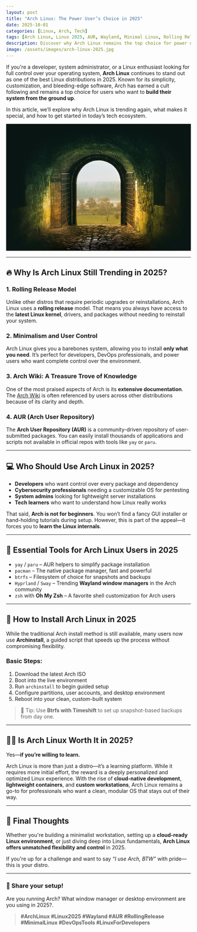 ```yaml
---
layout: post
title: "Arch Linux: The Power User’s Choice in 2025"
date: 2025-10-01
categories: [Linux, Arch, Tech]
tags: [Arch Linux, Linux 2025, AUR, Wayland, Minimal Linux, Rolling Release, DevOps, Terminal Tools]
description: Discover why Arch Linux remains the top choice for power users and developers in 2025. Learn about its rolling release model, AUR, and customization power.
image: /assets/images/arch-linux-2025.jpg
---
```


If you're a developer, system administrator, or a Linux enthusiast looking for full control over your operating system, **Arch Linux** continues to stand out as one of the best Linux distributions in 2025. Known for its simplicity, customization, and bleeding-edge software, Arch has earned a cult following and remains a top choice for users who want to **build their system from the ground up**.

In this article, we’ll explore why Arch Linux is trending again, what makes it special, and how to get started in today’s tech ecosystem.

<div style="text-align: center;">
<img src="/assets/images/arch.jpg" alt="Arch Linux: The Power User’s Choice in 2025 - chandanadev.com"/>
</div>

---

## 🔥 Why Is Arch Linux Still Trending in 2025?

### 1. Rolling Release Model

Unlike other distros that require periodic upgrades or reinstallations, Arch Linux uses a **rolling release** model. That means you always have access to the **latest Linux kernel**, drivers, and packages without needing to reinstall your system.

### 2. Minimalism and User Control

Arch Linux gives you a barebones system, allowing you to install **only what you need**. It’s perfect for developers, DevOps professionals, and power users who want complete control over the environment.

### 3. Arch Wiki: A Treasure Trove of Knowledge

One of the most praised aspects of Arch is its **extensive documentation**. The [Arch Wiki](https://wiki.archlinux.org/) is often referenced by users across other distributions because of its clarity and depth.

### 4. AUR (Arch User Repository)

The **Arch User Repository (AUR)** is a community-driven repository of user-submitted packages. You can easily install thousands of applications and scripts not available in official repos with tools like `yay` or `paru`.

---

## 💻 Who Should Use Arch Linux in 2025?

- **Developers** who want control over every package and dependency  
- **Cybersecurity professionals** needing a customizable OS for pentesting  
- **System admins** looking for lightweight server installations  
- **Tech learners** who want to understand how Linux really works  

That said, **Arch is not for beginners**. You won’t find a fancy GUI installer or hand-holding tutorials during setup. However, this is part of the appeal—it forces you to **learn the Linux internals**.

---

## 🧰 Essential Tools for Arch Linux Users in 2025

- `yay` / `paru` – AUR helpers to simplify package installation  
- `pacman` – The native package manager, fast and powerful  
- `btrfs` – Filesystem of choice for snapshots and backups  
- `Hyprland` / `Sway` – Trending **Wayland window managers** in the Arch community  
- `zsh` with **Oh My Zsh** – A favorite shell customization for Arch users  

---

## 🚀 How to Install Arch Linux in 2025

While the traditional Arch install method is still available, many users now use **Archinstall**, a guided script that speeds up the process without compromising flexibility.

### Basic Steps:

1. Download the latest Arch ISO  
2. Boot into the live environment  
3. Run `archinstall` to begin guided setup  
4. Configure partitions, user accounts, and desktop environment  
5. Reboot into your clean, custom-built system  

> 🔑 Tip: Use **Btrfs with Timeshift** to set up snapshot-based backups from day one.

---

## 🧑‍💻 Is Arch Linux Worth It in 2025?

Yes—**if you’re willing to learn.**

Arch Linux is more than just a distro—it’s a learning platform. While it requires more initial effort, the reward is a deeply personalized and optimized Linux experience. With the rise of **cloud-native development**, **lightweight containers**, and **custom workstations**, Arch Linux remains a go-to for professionals who want a clean, modular OS that stays out of their way.

---

## 🏁 Final Thoughts

Whether you're building a minimalist workstation, setting up a **cloud-ready Linux environment**, or just diving deep into Linux fundamentals, **Arch Linux offers unmatched flexibility and control** in 2025.

If you're up for a challenge and want to say *“I use Arch, BTW”* with pride—this is your distro.

---

### 📢 Share your setup!

Are you running Arch? What window manager or desktop environment are you using in 2025?.

> **#ArchLinux #Linux2025 #Wayland #AUR #RollingRelease #MinimalLinux #DevOpsTools #LinuxForDevelopers**

